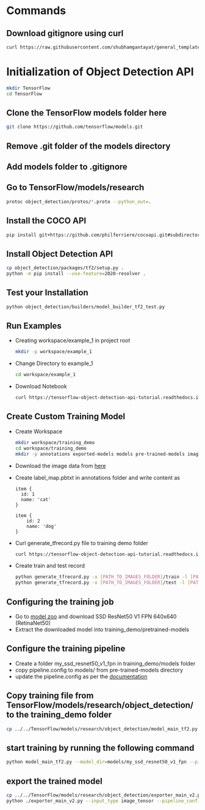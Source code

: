 # Commands

## Download gitignore using curl

```bash
curl https://raw.githubusercontent.com/shubhamgantayat/general_template/main/.gitignore > .gitignore
```

# Initialization of Object Detection API
```bash
mkdir TensorFlow 
cd TensorFlow
```

## Clone the TensorFlow models folder here
```bash
git clone https://github.com/tensorflow/models.git
```

## Remove .git folder of the models directory


## Add models folder to .gitignore

## Go to TensorFlow/models/research
```bash
protoc object_detection/protos/*.proto --python_out=.
```

## Install the COCO API
```bash
pip install git+https://github.com/philferriere/cocoapi.git#subdirectory=PythonAPI
```

## Install Object Detection API
```bash
cp object_detection/packages/tf2/setup.py .
python -m pip install --use-feature=2020-resolver .
```
## Test your Installation
```bash
python object_detection/builders/model_builder_tf2_test.py
```

## Run Examples
- Creating workspace/example_1 in project root
    ```bash 
    mkdir -p workspace/example_1
    ```
- Change Directory to example_1
  ```bash
  cd workspace/example_1
  ```
- Download Notebook
  ```bash
  curl https://tensorflow-object-detection-api-tutorial.readthedocs.io/en/latest/_downloads/55b1ed8e083cbc9ca3bfc1c18eb6b860/plot_object_detection_saved_model.ipynb > plot_object_detection_saved_model.ipynb
  ```
  

## Create Custom Training Model
- Create Workspace
  ```bash
  mkdir workspace/training_demo
  cd workspace/training_demo
  mkdir -p annotations exported-models models pre-trained-models images/test images/train
  ```

- Download the image data from [here](https://drive.google.com/file/d/14d4mlFrgYoHIcgdMzxtXmYvxOuz_HePY/view?usp=sharing)
  
- Create label_map.pbtxt in annotations folder and write content as 
  ```
  item {
    id: 1
    name: 'cat'
  }
  
  item {
      id: 2
      name: 'dog'
  }
  ```
  
- Curl generate_tfrecord.py file to training demo folder
  ```bash
  curl https://tensorflow-object-detection-api-tutorial.readthedocs.io/en/latest/_downloads/da4babe668a8afb093cc7776d7e630f3/generate_tfrecord.py > generate_tfrecord.py
  ```
  
- Create train and test record
  ```bash
  python generate_tfrecord.py -x [PATH_TO_IMAGES_FOLDER]/train -l [PATH_TO_ANNOTATIONS_FOLDER]/label_map.pbtxt -o [PATH_TO_ANNOTATIONS_FOLDER]/train.record
  python generate_tfrecord.py -x [PATH_TO_IMAGES_FOLDER]/test -l [PATH_TO_ANNOTATIONS_FOLDER]/label_map.pbtxt -o [PATH_TO_ANNOTATIONS_FOLDER]/test.record
  ```

## Configuring the training job

- Go to [model zoo](https://github.com/tensorflow/models/blob/master/research/object_detection/g3doc/tf2_detection_zoo.md) and download SSD ResNet50 V1 FPN 640x640 (RetinaNet50)
- Extract the downloaded model into training_demo/pretrained-models

## Configure the training pipeline
- Create a folder my_ssd_resnet50_v1_fpn in training_demo/models folder
- copy pipeline.config to models/ from pre-trained-models directory
- update the pipeline.config as per the [documentation](https://tensorflow-object-detection-api-tutorial.readthedocs.io/en/latest/training.html)

## Copy training file from TensorFlow/models/research/object_detection/ to the training_demo folder
```bash
cp ../../TensorFlow/models/research/object_detection/model_main_tf2.py .
```

## start training by running the following command
```bash
python model_main_tf2.py --model_dir=models/my_ssd_resnet50_v1_fpn --pipeline_config_path=models/my_ssd_resnet50_v1_fpn/pipeline.config
```

## export the trained model
```bash
cp ../../TensorFlow/models/research/object_detection/exporter_main_v2.py .
python ./exporter_main_v2.py --input_type image_tensor --pipeline_config_path ./models/my_ssd_resnet50_v1_fpn/pipeline.config --trained_checkpoint_dir ./models/my_ssd_resnet50_v1_fpn/ --output_directory ./exported-models/my_model
```